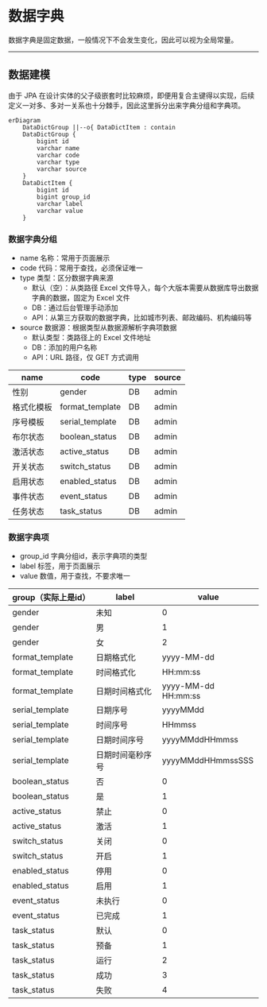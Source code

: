 数据字典
=======

数据字典是固定数据，一般情况下不会发生变化，因此可以视为全局常量。

---

## 数据建模

由于 JPA 在设计实体的父子级嵌套时比较麻烦，即便用复合主键得以实现，后续定义一对多、多对一关系也十分棘手，因此这里拆分出来字典分组和字典项。

```mermaid
erDiagram
    DataDictGroup ||--o{ DataDictItem : contain
    DataDictGroup {
        bigint id
        varchar name
        varchar code
        varchar type
        varchar source
    }
    DataDictItem {
        bigint id
        bigint group_id
        varchar label
        varchar value
    }
```

### 数据字典分组

- name 名称：常用于页面展示
- code 代码：常用于查找，必须保证唯一
- type 类型：区分数据字典来源
    - 默认（空）：从类路径 Excel 文件导入，每个大版本需要从数据库导出数据字典的数据，固定为 Excel 文件
    - DB：通过后台管理手动添加
    - API：从第三方获取的数据字典，比如城市列表、邮政编码、机构编码等
- source 数据源：根据类型从数据源解析字典项数据
    - 默认类型：类路径上的 Excel 文件地址
    - DB：添加的用户名称
    - API：URL 路径，仅 GET 方式调用

| name  | code            | type | source |
|-------|-----------------|------|--------|
| 性别    | gender          | DB   | admin  |
| 格式化模板 | format_template | DB   | admin  |
| 序号模板  | serial_template | DB   | admin  |
| 布尔状态  | boolean_status  | DB   | admin  |
| 激活状态  | active_status   | DB   | admin  |
| 开关状态  | switch_status   | DB   | admin  |
| 启用状态  | enabled_status  | DB   | admin  |
| 事件状态  | event_status    | DB   | admin  |
| 任务状态  | task_status     | DB   | admin  |

### 数据字典项

- group_id 字典分组id，表示字典项的类型
- label 标签，用于页面展示
- value 数值，用于查找，不要求唯一

| group（实际上是id）   | label    | value               |
|-----------------|----------|---------------------|
| gender          | 未知       | 0                   |
| gender          | 男        | 1                   |
| gender          | 女        | 2                   |
| format_template | 日期格式化    | yyyy-MM-dd          |
| format_template | 时间格式化    | HH:mm:ss            |
| format_template | 日期时间格式化  | yyyy-MM-dd HH:mm:ss |
| serial_template | 日期序号     | yyyyMMdd            |
| serial_template | 时间序号     | HHmmss              |
| serial_template | 日期时间序号   | yyyyMMddHHmmss      |
| serial_template | 日期时间毫秒序号 | yyyyMMddHHmmssSSS   |
| boolean_status  | 否        | 0                   |
| boolean_status  | 是        | 1                   |
| active_status   | 禁止       | 0                   |
| active_status   | 激活       | 1                   |
| switch_status   | 关闭       | 0                   |
| switch_status   | 开启       | 1                   |
| enabled_status  | 停用       | 0                   |
| enabled_status  | 启用       | 1                   |
| event_status    | 未执行      | 0                   |
| event_status    | 已完成      | 1                   |
| task_status     | 默认       | 0                   |
| task_status     | 预备       | 1                   |
| task_status     | 运行       | 2                   |
| task_status     | 成功       | 3                   |
| task_status     | 失败       | 4                   |
